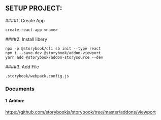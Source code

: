 

## SETUP PROJECT:
####1. Create App

    create-react-app <name>
    
####2. Install libery

    npx -p @storybook/cli sb init --type react
    npm i --save-dev @storybook/addon-viewport
    yarn add @storybook/addon-storysource --dev

####3. Add File 

    .storybook/webpack.config.js
    
### Documents

#### 1.Addon:
https://github.com/storybookjs/storybook/tree/master/addons/viewport

    
